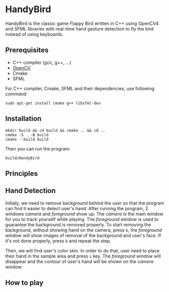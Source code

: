 # HandyBird
HandyBird is the classic game Flappy Bird written in C++ using OpenCV4 and SFML libraries with real-time hand gesture detection to fly the bird instead of using keyboards.

## Prerequisites
* C++ compiler (gcc, g++, ...)
* [OpenCV](https://docs.opencv.org/master/d7/d9f/tutorial_linux_install.html)
* Cmake
* SFML

For C++ compiler, Cmake, SFML and their dependencies, use following command:
```
sudo apt-get install cmake g++ libsfml-dev
```

## Installation
```
mkdir build && cd build && cmake .. && cd ..
cmake -S . -B build
cmake --build build
```

Then you can run the program:
```
build/HandyBird
```
## Principles

## Hand Detection
Initialy, we need to remove background behind the user so that the program can find it easier to detect user's hand. After running the program, 2 windows _camera_ and _foreground_ show up. The _camera_ is the main window for you to track yourself while playing. The _foreground_ window is used to guarantee the background is removed properly. To start removing the background, without showing hand on the camera, press `b`, the _foreground_ window will show images of removal of the background and user's face. If it's not done properly, press `b` and repeat the step.

Then, we will find user's color skin. In order to do that, user need to place their hand in the sample area and press `s` key. The _foreground_ window will disappear and the contour of user's hand will be shown on the _camera_ window.

## How to play
